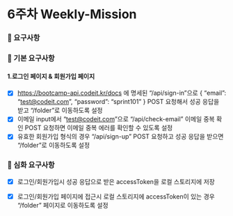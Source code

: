 # 6주차 Weekly-Mission

### 📌 요구사항
### 🔎 기본 요구사항
#### 1.로그인 페이지 & 회원가입 페이지
- [x] https://bootcamp-api.codeit.kr/docs 에 명세된 “/api/sign-in”으로 { “email”: “test@codeit.com”, “password”: “sprint101” } POST 요청해서 성공 응답을 받고 “/folder”로 이동하도록 설정 <br />
- [x] 이메일 input에서 “test@codeit.com”으로 “/api/check-email” 이메일 중복 확인 POST 요청하면 이메일 중복 에러를 확인할 수 있도록 설정 <br />
- [x] 유효한 회원가입 형식의 경우 “/api/sign-up” POST 요청하고 성공 응답을 받으면 “/folder”로 이동하도록 설정 <br />

### 🔎 심화 요구사항
- [x] 로그인/회원가입시 성공 응답으로 받은 accessToken을 로컬 스토리지에 저장 <br />
- [x] 로그인/회원가입 페이지에 접근시 로컬 스토리지에 accessToken이 있는 경우 “/folder” 페이지로 이동하도록 설정 <br />

